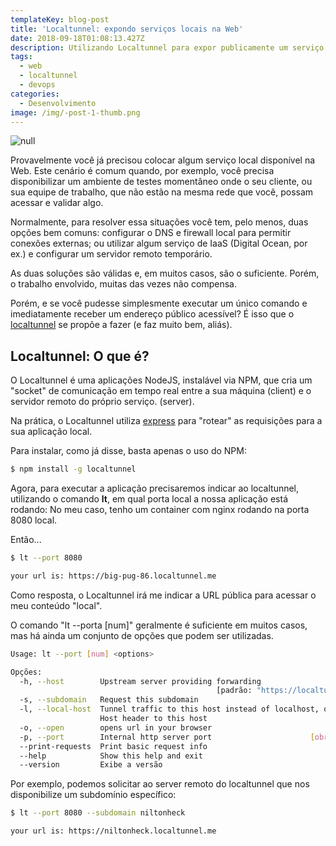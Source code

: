 ```yaml
---
templateKey: blog-post
title: 'Localtunnel: expondo serviços locais na Web'
date: 2018-09-18T01:08:13.427Z
description: Utilizando Localtunnel para expor publicamente um serviço local.
tags:
  - web
  - localtunnel
  - devops
categories:
  - Desenvolvimento
image: /img/-post-1-thumb.png
---
```

![null](/img/captura-de-tela-de-2018-09-17-22-23-46.png)

Provavelmente você já precisou colocar algum serviço local disponível na Web. Este cenário é  comum quando, por exemplo, você precisa disponibilizar um ambiente de testes momentâneo onde o seu cliente, ou sua equipe de trabalho, que não estão na mesma rede que você, possam acessar e validar algo.

Normalmente, para resolver essa situações você tem, pelo menos, duas opções bem comuns: configurar o DNS e firewall local para permitir conexões externas; ou utilizar algum serviço de IaaS (Digital Ocean, por ex.) e configurar um servidor remoto temporário.

As duas soluções são válidas e, em muitos casos, são o suficiente. Porém, o trabalho envolvido, muitas das vezes não compensa.

Porém, e se você pudesse simplesmente executar um único comando e imediatamente receber um endereço público acessível? É isso que o [localtunnel](https://localtunnel.github.io/www/) se propõe a fazer (e faz muito bem, aliás).

## Localtunnel: O que é?

O Localtunnel é uma aplicações NodeJS, instalável via NPM, que cria um "socket" de comunicação em tempo real  entre a sua máquina (client) e o servidor remoto do próprio serviço. (server).

Na prática, o Localtunnel utiliza [express](https://expressjs.com/pt-br/) para "rotear" as requisições para a sua aplicação local.

Para instalar, como já disse, basta apenas o uso do NPM:

```bash
$ npm install -g localtunnel
```

Agora, para executar a aplicação precisaremos indicar ao localtunnel, utilizando o comando **lt**, em qual porta local a nossa aplicação está rodando: No meu caso, tenho um container com nginx rodando na porta 8080 local.

Então...

```bash
$ lt --port 8080

your url is: https://big-pug-86.localtunnel.me
```

Como resposta, o Localtunnel irá me indicar a URL pública para acessar o meu conteúdo "local".

O comando "lt --porta \[num]" geralmente é suficiente em muitos casos, mas há ainda um conjunto de opções que podem ser utilizadas.

```bash
Usage: lt --port [num] <options>

Opções:
  -h, --host        Upstream server providing forwarding
                                              [padrão: "https://localtunnel.me"]
  -s, --subdomain   Request this subdomain
  -l, --local-host  Tunnel traffic to this host instead of localhost, override
                    Host header to this host
  -o, --open        opens url in your browser
  -p, --port        Internal http server port                      [obrigatório]
  --print-requests  Print basic request info                           [boolean]
  --help            Show this help and exit                            [boolean]
  --version         Exibe a versão                                     [boolean]
```

Por exemplo, podemos solicitar ao server remoto do localtunnel que nos disponibilize um subdomínio específico:

```bash
$ lt --port 8080 --subdomain niltonheck

your url is: https://niltonheck.localtunnel.me
```
